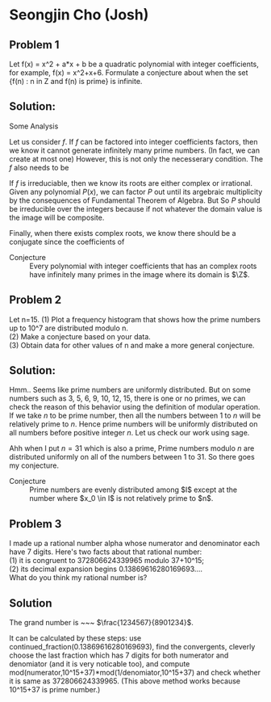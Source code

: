 Seongjin Cho (Josh)
===================

Problem 1
---------

Let f(x) = x^2 + a*x + b be a quadratic polynomial with integer 
coefficients, for example, f(x) = x^2+x+6. Formulate a conjecture 
about when the set {f(n) : n in Z and f(n) is prime} is infinite.

Solution:
---------

Some Analysis

Let us consider $f$. If $f$ can be factored into integer coefficients 
factors, then we know it cannot generate infinitely many prime numbers. 
(In fact, we can create at most one) However, this is not only the 
necesserary condition. The $f$ also needs to be 

If $f$ is irreduciable, then we know its roots are 
either complex or irrational. 
Given any polynomial $P(x)$, we can factor $P$ out until its argebraic multiplicity 
by the consequences of Fundamental Theorem of Algebra. But So 
$P$ should be irreducible over the integers because if 
not whatever the domain value is the image will be composite.
	
Finally, when there exists complex roots, we know there should be 
a conjugate since the coefficients of 


<dl>
	<dt>Conjecture</dt>
	<dd>
	Every polynomial with integer coefficients that has an complex roots 
	have infinitely many primes in the image where its domain is $\Z$.
	</dd>
</dl>
	
Problem 2
---------

Let n=15.
(1) Plot a frequency histogram that shows how the prime numbers up to 
10^7 are distributed modulo n. <br />
(2) Make a conjecture based on your data. <br />
(3) Obtain data for other values of n and make a more general conjecture. 

Solution:
---------


Hmm.. Seems like prime numbers are uniformly distributed. But on some numbers
such as $3$, $5$, $6$, $9$, $10$, $12$, $15$, there is one or no primes, 
we can check the reason of this behavior using the definition of modular operation. 
If we take $n$ to be prime number, then all the numbers between $1$ to $n$ 
will be relatively prime to $n$. Hence prime numbers will be uniformly 
distributed on all numbers before positive integer $n$. Let us check our 
work using sage.


Ahh when I put $n = 31$ which is also a prime, Prime numbers modulo $n$ 
are distributed uniformly on all of the numbers between $1$ to $31$. So there goes 
my conjecture.

<dl>
	<dt>Conjecture</dt>
	<dd>
	Prime numbers are evenly distributed among $I$ except at the number where $x_0 \in I$
	is not relatively prime to $n$.
	</dd>
</dl>

Problem 3
---------

I made up a rational number alpha whose numerator and denominator each 
have 7 digits. Here's two facts about that rational number: <br />
(1) it is congruent to 372806624339965 modulo 37+10^15; <br />
(2) its decimal expansion begins 0.13869616280169693.... <br />
What do you think my rational number is?

Solution
--------

The grand number is ~~~ $\frac{1234567}{8901234}$.

It can be calculated by these steps:
use continued_fraction(0.13869616280169693), 
find the convergents, 
cleverly choose the last fraction which has 7 digits for both 
numerator and denomiator (and it is very noticable too), 
and compute mod(numerator,10^15+37)*mod(1/denomiator,10^15+37) and 
check whether it is same as 372806624339965. (This above method 
works because 10^15+37 is prime number.)
